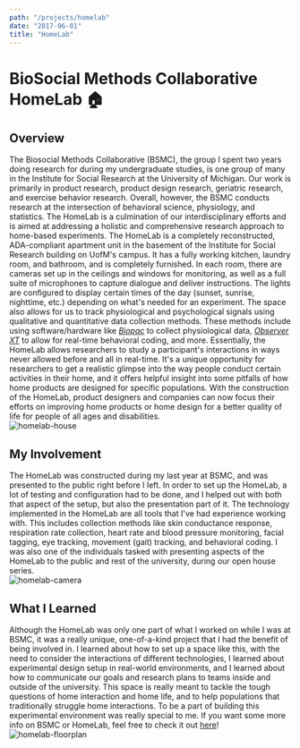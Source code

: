 ```yaml
---
path: "/projects/homelab"
date: "2017-06-01"
title: "HomeLab"
---
```


# BioSocial Methods Collaborative HomeLab 🏠

## Overview

The Biosocial Methods Collaborative (BSMC), the group I spent two years doing research for during my undergraduate studies, is one group of many in the Institute for Social Research at the University of Michigan. Our work is primarily in product research, product design research, geriatric research, and exercise behavior research. Overall, however, the BSMC conducts research at the intersection of behavioral science, physiology, and statistics. The HomeLab is a culmination of our interdisciplinary efforts and is aimed at addressing a holistic and comprehensive research approach to home-based experiments. The HomeLab is a completely reconstructed, ADA-compliant apartment unit in the basement of the Institute for Social Research building on UofM's campus. It has a fully working kitchen, laundry room, and bathroom, and is completely furnished. In each room, there are cameras set up in the ceilings and windows for monitoring, as well as a full suite of microphones to capture dialogue and deliver instructions. The lights are configured to display certain times of the day (sunset, sunrise, nighttime, etc.) depending on what's needed for an experiment. The space also allows for us to track physiological and psychological signals using qualitative and quantitative data collection methods. These methods include using software/hardware like _[Biopac](https://www.biopac.com/)_ to collect physiological data, _[Observer XT](https://www.noldus.com/observer-xt#:~:text=The%20Observer%20XT%20is%20the,modalities%20in%20a%20complete%20lab.)_ to allow for real-time behavioral coding, and more. Essentially, the HomeLab allows researchers to study a participant's interactions in ways never allowed before and all in real-time. It's a unique opportunity for researchers to get a realistic glimpse into the way people conduct certain activities in their home, and it offers helpful insight into some pitfalls of how home products are designed for specific populations. With the construction of the HomeLab, product designers and companies can now focus their efforts on improving home products or home design for a better quality of life for people of all ages and disabilities.
<br />
![homelab-house](https://user-images.githubusercontent.com/26417696/101290768-5134b280-37d2-11eb-8780-76365d9506e8.jpg)
<br />

## My Involvement

The HomeLab was constructed during my last year at BSMC, and was presented to the public right before I left. In order to set up the HomeLab, a lot of testing and configuration had to be done, and I helped out with both that aspect of the setup, but also the presentation part of it. The technology implemented in the HomeLab are all tools that I've had experience working with. This includes collection methods like skin conductance response, respiration rate collection, heart rate and blood pressure monitoring, facial tagging, eye tracking, movement (gait) tracking, and behavioral coding. I was also one of the individuals tasked with presenting aspects of the HomeLab to the public and rest of the university, during our open house series.
<br />
![homelab-camera](https://user-images.githubusercontent.com/26417696/101290940-357ddc00-37d3-11eb-832b-cf6a9d483e7c.jpg)
<br />

## What I Learned

Although the HomeLab was only one part of what I worked on while I was at BSMC, it was a really unique, one-of-a-kind project that I had the benefit of being involved in. I learned about how to set up a space like this, with the need to consider the interactions of different technologies, I learned about experimental design setup in real-world environments, and I learned about how to communicate our goals and research plans to teams inside and outside of the university. This space is really meant to tackle the tough questions of home interaction and home life, and to help populations that traditionally struggle home interactions. To be a part of building this experimental environment was really special to me. If you want some more info on BSMC or HomeLab, feel free to check it out [here](https://biosocialmethods.isr.umich.edu/)!
<br />
![homelab-floorplan](https://user-images.githubusercontent.com/26417696/101290777-598ced80-37d2-11eb-85b8-4c5f30cb5741.jpg)

